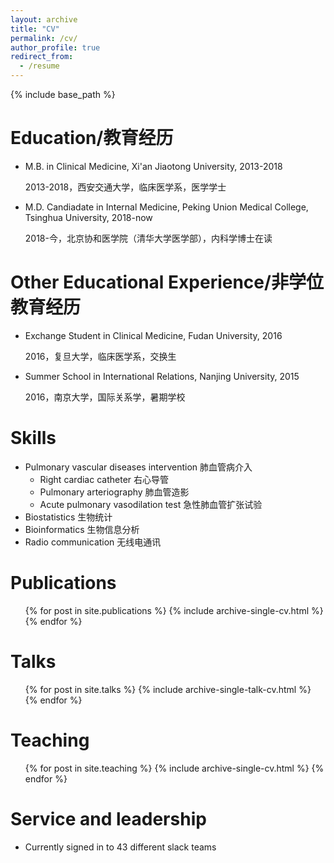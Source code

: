 ```yaml
---
layout: archive
title: "CV"
permalink: /cv/
author_profile: true
redirect_from:
  - /resume
---
```


{% include base_path %}

Education/教育经历
======
* M.B. in Clinical Medicine, Xi'an Jiaotong University, 2013-2018
  
  2013-2018，西安交通大学，临床医学系，医学学士
* M.D. Candiadate in Internal Medicine, Peking Union Medical College, Tsinghua University, 2018-now
  
  2018-今，北京协和医学院（清华大学医学部），内科学博士在读

Other Educational Experience/非学位教育经历
======
* Exchange Student in Clinical Medicine, Fudan University, 2016
  
  2016，复旦大学，临床医学系，交换生
* Summer School in International Relations, Nanjing University, 2015
  
  2016，南京大学，国际关系学，暑期学校
  
Skills
======
* Pulmonary vascular diseases intervention 肺血管病介入
  * Right cardiac catheter 右心导管
  * Pulmonary arteriography 肺血管造影
  * Acute pulmonary vasodilation test 急性肺血管扩张试验
* Biostatistics 生物统计
* Bioinformatics 生物信息分析
* Radio communication 无线电通讯

Publications
======
  <ul>{% for post in site.publications %}
    {% include archive-single-cv.html %}
  {% endfor %}</ul>
  
Talks
======
  <ul>{% for post in site.talks %}
    {% include archive-single-talk-cv.html %}
  {% endfor %}</ul>
  
Teaching
======
  <ul>{% for post in site.teaching %}
    {% include archive-single-cv.html %}
  {% endfor %}</ul>
  
Service and leadership
======
* Currently signed in to 43 different slack teams

